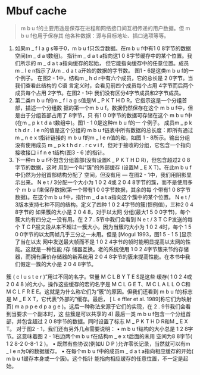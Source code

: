 # Mbuf cache 
> m b u f的主要用途是保存在进程和网络接口间互相传递的用户数据。但 m b u f也用于保存其
他各种数据：源与目标地址、插口选项等等。


1) 如果m _ f l a g s等于0，m b u f只包含数据。在m b u f中有1 0 8字节的数据空间(m _ d a t数组)。
指针m _ d a t a指向这1 0 8字节缓存中的某个位置。我们所示的 m _ d a t a指向缓存的起始，
但它能指向缓存中的任意位置。成员 m _ l e n指示了从m _ d a t a开始的数据的字节数。
图1 - 6是这类m b u f的一个例子。
在图2 - 1中，结构m _ h d r中有六个成员，它的总长是 2 0字节。当我们查看此结构的 C语
言定义时，会看见前四个成员每个占用 4字节而后两个成员每个占用 2字节。在图2 - 1中
我们没有区分4字节成员和2字节成员。
2) 第二类m b u f的m _ f l a g s值是M _ P K T H D R，它指示这是一个分组首部，描述一个分组数
据的第一个m b u f。数据仍然保存在这个 m b u f中，但是由于分组首部占用了 8字节，只
有1 0 0字节的数据可存储在这个 m b u f中(在m _ p k t d a t数组中)。图1 - 1 0是这种m b u f的一
个例子。
成员m _ p k t h d r . l e n的值是这个分组的 m b u f链表中所有数据的总长度：即所有通过
m _ n e x t指针链接的 m b u f的m _ l e n值的和，如图 1 - 8所示。输出分组没有使用成员
m _ p k t h d r . r c v i f，但对于接收的分组，它包含一个指向接收接口 i f n e t结构(图3 -
6 )的指针。
3) 下一种m b u f不包含分组首部(没有设置K _ P K T H D R)，但包含超过2 0 8字节的数据，这时
用到一个叫“簇”的外部缓存 (设置M _ E X T)。在此m b u f中仍然为分组首部结构分配了
空间，但没有用 — 在图2 - 1中，我们用阴影显示出来。 N e t / 3分配一个大小为 1 0 2 4或
2 0 4 8字节的簇，而不是使用多个 m b u f来保存数据(第一个带有1 0 0字节数据，其余的每
个带有1 0 8字节数据)。在这个m b u f中，指针m _ d a t a指向这个簇中的某个位置。
N e t / 3版本支持七种不同的结构。定义了四种 1 0 2 4字节的簇(惯例值)，三种2 0 4 8字节的
如果簇的大小是 2 0 4 8，对于以太网
分组(最大1 5 0 0字节)，每个簇大约有四分之一没有用。在 2 7 . 5节中我们会看到 N e t / 3
T C P发送的每个 T C P报文段从来不超过一簇大小，因为当簇的大小为 1 0 2 4时，每个
1 5 0 0字节的以太网帧几乎三分之一未用。但是 [Mogul 1993，图1 5 - 1 5 ]显示了当在以太
网中发送最大帧而不是 1 0 2 4字节的帧时能明显提高以太网的性能。这就是一种性能 /存
储器互换。老的系统使用 1 0 2 4字节簇来节约存储器，而拥有廉价存储器的新系统用
2 0 4 8字节的簇来提高性能。在本书中我们假定一簇的大小是 2 0 4 8字节。


簇 ( c l u s t e r )”用过不同的名字。常量 M C L B Y T E S是这些
缓存( 1 0 2 4或2 0 4 8 )的大小，操作这些缓存的宏的名字是 M C L G E T、M C L A L L O C和
M C L F R E E。这就是为什么称它们为“簇”的原因。但我们还看到 m b u f的标志是
M _ E X T，它代表“外部的”缓存。最后， [ L e ffler et al. 1989]称它们为映射页( m a p p e d
p a g e )。这后一种称法来源于它们的实现，在 2 . 9节我们会看到当要求一个副本时，这
些簇是可以共享的
4) 最后一类 m b u f包含一个分组首部，并包含超过 2 0 8字节的数据。同时设置了标志
M _ P K T H D R和M _ E X T。
对于图2 - 1，我们还有另外几点需要说明：
• m b u f结构的大小总是 1 2 8字节。这意味着图 2 - 1右边两个m b u f在结构m _ e x t后面的未用
空间为8 8字节( 1 2 8-2 0-8-1 2 )。
• 既然有些协议(例如U D P )允许零长记录，当然就可以有m _ l e n为0的数据缓存。
• 在每个m b u f中的成员m _ d a t a指向相应缓存的开始( m b u f缓存本身或一个簇)。这个指针
能指向相应缓存的任意位置，不一定是起始。

